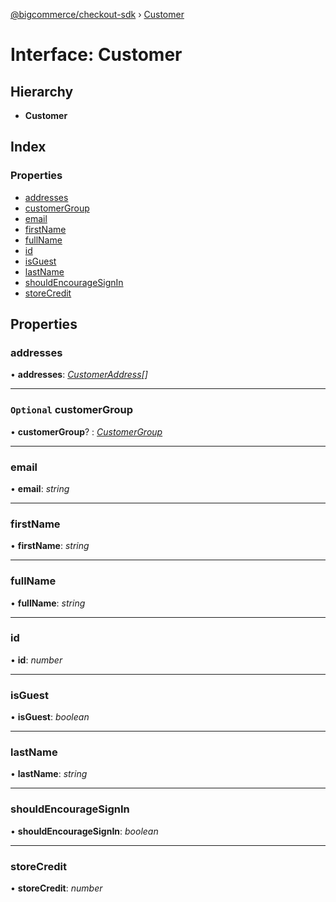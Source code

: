 [@bigcommerce/checkout-sdk](../README.md) › [Customer](customer.md)

# Interface: Customer

## Hierarchy

* **Customer**

## Index

### Properties

* [addresses](customer.md#addresses)
* [customerGroup](customer.md#optional-customergroup)
* [email](customer.md#email)
* [firstName](customer.md#firstname)
* [fullName](customer.md#fullname)
* [id](customer.md#id)
* [isGuest](customer.md#isguest)
* [lastName](customer.md#lastname)
* [shouldEncourageSignIn](customer.md#shouldencouragesignin)
* [storeCredit](customer.md#storecredit)

## Properties

###  addresses

• **addresses**: *[CustomerAddress](customeraddress.md)[]*

___

### `Optional` customerGroup

• **customerGroup**? : *[CustomerGroup](customergroup.md)*

___

###  email

• **email**: *string*

___

###  firstName

• **firstName**: *string*

___

###  fullName

• **fullName**: *string*

___

###  id

• **id**: *number*

___

###  isGuest

• **isGuest**: *boolean*

___

###  lastName

• **lastName**: *string*

___

###  shouldEncourageSignIn

• **shouldEncourageSignIn**: *boolean*

___

###  storeCredit

• **storeCredit**: *number*
